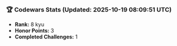 ### 🏆 Codewars Stats (Updated: 2025-10-19 08:09:51 UTC)

- **Rank:** 8 kyu
- **Honor Points:** 3
- **Completed Challenges:** 1
